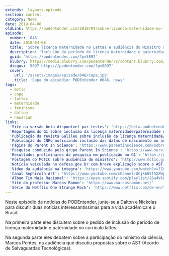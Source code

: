 ```yaml
---
extends: _layouts.episode
section: content
category: News
date: 2019-04-08
oldLink: https://podentender.com/2019/04/sobre-licenca-maternidade-no-lattes-e-ast.html
episode:
  number: '046'
  date: 2019-04-08
  title: 'Sobre licença maternidade no Lattes e audiência do Minsitro da Ciência Marcos Pontes sobre o AST'
  description: 'Inclusão do período de licença maternidade e paternidade no currículo lattes. Marcos Pontes esclarece o AST (Acordo de Salvaguardas Tecnológicas).'
  guid: 'https://podentender.com/?p=5897'
  blubrry: https://media.blubrry.com/podentender/s/content.blubrry.com/podentender/PODEntender_46.mp3
  disqus: '5897 https://podentender.com/?p=5897'
  cover:
    url: '/assets/images/episode/046/capa.jpg'
    title: 'Capa do episódio: PODEntender #046, news'
tags:
  - mctic
  - cnpq
  - lattes
  - maternidade
  - feminismo
  - dalton
  - nawarian
links:
  'Site na versão beta disponível par testes': 'https://beta.podentender.com/'
  'Reportagem do G1 sobre inclusão da licença maternidade/paternidade no Lattes': 'https://g1.globo.com/ciencia-e-saude/noticia/2019/03/27/apos-pedido-de-cientistas-cnpq-ira-incluir-periodo-de-licenca-maternidade-e-paternidade-no-curriculo-lattes.ghtml'
  'Publicação da revista Galileu sobre inclusão da licença maternidade/paternidade no Lattes': 'https://revistagalileu.globo.com/Ciencia/noticia/2019/03/curriculo-lattes-permitira-inclusao-de-licenca-maternidade-e-paternidade.html'
  'Publicação do CNPq noticiando inclusão das datas de nascimento ou adoção de filhos no Lattes': 'http://www.cnpq.br/web/guest/noticiasviews/-/journal_content/56_INSTANCE_a6MO/10157/7197016'
  'Página do Parent In Science': 'https://www.parentinscience.com/sobre-o-parent-in-science'
  'Pesquisa conduzida pelo grupo Parent In Science': 'https://www.survio.com/survey/d/T5X3Q3M9W4B3T8H5J'
  'Resultados preliminares da pesquisa em publicação no G1': 'https://g1.globo.com/ciencia-e-saude/noticia/2018/11/13/cientistas-mulheres-pedem-inclusao-de-periodo-de-licenca-maternidade-no-curriculo-lattes.ghtml'
  'Postagem do MCTIC sobre audiência do ministro': 'http://www.mctic.gov.br/mctic/opencms/salaImprensa/noticias/arquivos/2019/03/Ministro_Marcos_Pontes_apresenta_acordo_de_Alcantara_nesta_quintafeira_28_no_Senado.html'
  'Notícia veiculada no defesa.gov.br com breve explicação sobre o AST': 'https://www.defesa.gov.br/noticias/53840-acordo-de-salvaguardas-tecnologicas-possibilita-destravar-uso-comercial-do-centro-de-lancamentos-de-alcantara'
  'Vídeo da audiência na íntegra': 'https://www.youtube.com/watch?v=7ZySBgCcUNs'
  'Canal Sephiroth Art': 'https://www.youtube.com/channel/UCjkb05l5XXWpwH3_Mjd691Q'
  'Album Tim Maia Racional': 'https://open.spotify.com/playlist/26u4V6QK7XpR5v1dm0IwZ1'
  'Site do professor Marcos Ramon': 'https://www.marcosramon.net/'
  'Série do Netflix One Strange Rock': 'https://www.netflix.com/de-en/title/81071666'
---
```

Neste episódio de notícias do PODEntender, junte-se a Dalton e Nickolas para discutir duas notícias interessantíssimas para a vida acadêmica e o Brasil.

Na primeira parte eles discutem sobre o pedido de inclusão do período de licença maternidade e paternidade no currículo lattes.

Na segunda parte eles debatem sobre a participação do ministro da ciência, Marcos Pontes, na audiência que discutiu propostas sobre o AST (Acordo de Salvaguardas Tecnológicas).

